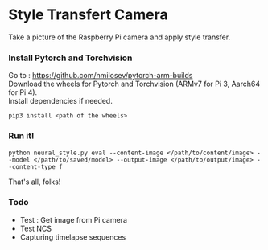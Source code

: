# Style Transfert Camera

Take a picture of the Raspberry Pi camera and apply style transfer.

### Install Pytorch and Torchvision

Go to : https://github.com/nmilosev/pytorch-arm-builds   
Download the wheels for Pytorch and Torchvision (ARMv7 for Pi 3, Aarch64 for Pi 4).    
Install dependencies if needed.

`pip3 install <path of the wheels>`

### Run it!

`python neural_style.py eval --content-image </path/to/content/image> --model </path/to/saved/model> --output-image </path/to/output/image> --content-type f`

That's all, folks!

### Todo

* Test : Get image from Pi camera
* Test NCS
* Capturing timelapse sequences
